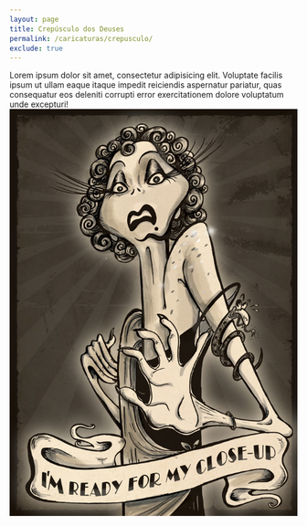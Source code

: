 ```yaml
---
layout: page
title: Crepúsculo dos Deuses
permalink: /caricaturas/crepusculo/
exclude: true
---
```


<div class="single-art">
  <div class="legend">
    Lorem ipsum dolor sit amet, consectetur adipisicing elit. Voluptate facilis ipsum ut ullam eaque itaque impedit reiciendis aspernatur pariatur, quas consequatur eos deleniti corrupti error exercitationem dolore voluptatum unde excepturi!
  </div>

  <div class="image">
    <img src="/assets/images/caricaturas/Crepusculo-dos-Deuses.jpg" alt="">
  </div>
</div>
